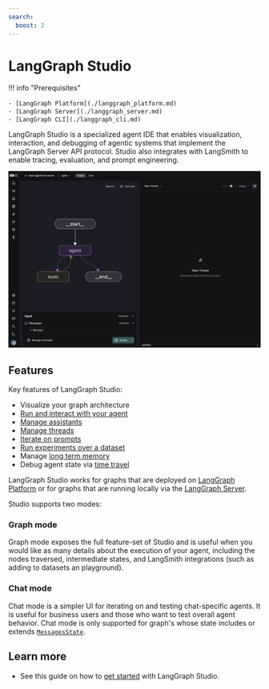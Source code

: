 ```yaml
---
search:
  boost: 2
---
```


# LangGraph Studio

!!! info "Prerequisites"

    - [LangGraph Platform](./langgraph_platform.md)
    - [LangGraph Server](./langgraph_server.md)
    - [LangGraph CLI](./langgraph_cli.md)

LangGraph Studio is a specialized agent IDE that enables visualization, interaction, and debugging of agentic systems that implement the LangGraph Server API protocol. Studio also integrates with LangSmith to enable tracing, evaluation, and prompt engineering.

![](img/lg_studio.png)

## Features

Key features of LangGraph Studio:

- Visualize your graph architecture
- [Run and interact with your agent](../cloud/how-tos/invoke_studio.md)
- [Manage assistants](../cloud/how-tos/studio/manage_assistants.md.md)
- [Manage threads](../cloud/how-tos/threads_studio.md)
- [Iterate on prompts](../cloud/how-tos/iterate_graph_studio.md)
- [Run experiments over a dataset](../cloud/how-tos/studio/run_evals.md)
- Manage [long term memory](memory.md)
- Debug agent state via [time travel](time-travel.md)

LangGraph Studio works for graphs that are deployed on [LangGraph Platform](../cloud/quick_start.md) or for graphs that are running locally via the [LangGraph Server](../tutorials/langgraph-platform/local-server.md).

Studio supports two modes:

### Graph mode

Graph mode exposes the full feature-set of Studio and is useful when you would like as many details about the execution of your agent, including the nodes traversed, intermediate states, and LangSmith integrations (such as adding to datasets an playground).

### Chat mode

Chat mode is a simpler UI for iterating on and testing chat-specific agents. It is useful for business users and those who want to test overall agent behavior. Chat mode is only supported for graph's whose state includes or extends [`MessagesState`](https://langchain-ai.github.io/langgraph/how-tos/graph-api/#messagesstate).

## Learn more

- See this guide on how to [get started](../cloud/how-tos/studio/quick_start.md) with LangGraph Studio.

